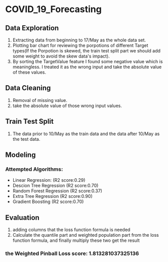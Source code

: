# COVID_19_Forecasting


## Data Exploration
  1. Extracting data from beginning to 17/May as the whole data set.
  2. Plotting bar chart for reviewing the porpotions of different Target types(If the Porpotion is skewed, the train test split part we should add some weight to avoid the skew data's impact).
  3. By sorting the TargetValue feature I found some negative value which is meaningless. I treated it as the wrong input and take the absolute value of these values.
  
## Data Cleaning
  1. Removal of missing value.
  2. take the absolute value of those wrong input values.

## Train Test Split
  1. The data prior to 10/May as the train data and the data after 10/May as the test data.
  
## Modeling
### Attempted Algorithms: 
  * Linear Regression: (R2 score:0.29)
  * Descion Tree Regression (R2 score:0.70)
  * Random Forest Regression (R2 score:0.37)
  * Extra Tree Regression (R2 score:0.90)
  * Gradient Boosting (R2 score:0.70)
  
## Evaluation
  1. adding columns that the loss function formula is needed
  2. Calculate the quantile part and weighted population part from the loss function formula, and finally multiply these two get the result
### the Weighted Pinball Loss score: 1.813281037325136


